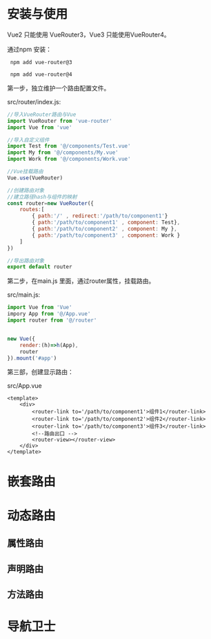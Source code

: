 # 安装与使用

Vue2 只能使用 VueRouter3，Vue3 只能使用VueRouter4。

通过npm 安装：

```shell
 npm add vue-router@3
 
 npm add vue-router@4
```



第一步，独立维护一个路由配置文件。

src/router/index.js:

```js
//导入VueRouter路由与Vue
import VueRouter from 'vue-router'
import Vue from 'vue'

//导入自定义组件
import Test from '@/components/Test.vue'
import My from '@/components/My.vue'
import Work from '@/components/Work.vue'

//Vue挂载路由
Vue.use(VueRouter)

//创建路由对象
//建立路径hash与组件的映射
const router=new VueRouter({
    routes:[
        { path:'/' , redirect:'/path/to/component1'}
        { path:'/path/to/component1' , component: Test},
        { path:'/path/to/component2' , component: My },
		{ path:'/path/to/component3' , component: Work }
    ]
})

//导出路由对象
export default router
```



第二步，在main.js 里面，通过router属性，挂载路由。

src/main.js:

```js
import Vue from 'Vue'
impory App from '@/App.vue'
import router from '@/router'


new Vue({
    render:(h)=>h(App),
    router
}).mount('#app')
```



第三部，创建显示路由：

src/App.vue

```vue
<template>
	<div>
        <router-link to='/path/to/component1'>组件1</router-link>
        <router-link to='/path/to/component2'>组件2</router-link>
        <router-link to='/path/to/component3'>组件3</router-link>
       	<!--路由出口 -->
        <router-view></router-view>
    </div>
</template>
```



# 嵌套路由





# 动态路由



## 属性路由



## 声明路由



## 方法路由



# 导航卫士

